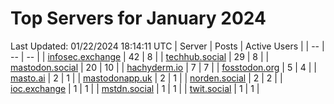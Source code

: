 # Top Servers for January 2024
Last Updated: 01/22/2024 18:14:11 UTC
| Server | Posts | Active Users |
| -- | -- | -- |
| [infosec.exchange](https://infosec.exchange/tags/PowerShell) | 42 | 8 |
| [techhub.social](https://techhub.social/tags/PowerShell) | 29 | 8 |
| [mastodon.social](https://mastodon.social/tags/PowerShell) | 20 | 10 |
| [hachyderm.io](https://hachyderm.io/tags/PowerShell) | 7 | 7 |
| [fosstodon.org](https://fosstodon.org/tags/PowerShell) | 5 | 4 |
| [masto.ai](https://masto.ai/tags/PowerShell) | 2 | 1 |
| [mastodonapp.uk](https://mastodonapp.uk/tags/PowerShell) | 2 | 1 |
| [norden.social](https://norden.social/tags/PowerShell) | 2 | 2 |
| [ioc.exchange](https://ioc.exchange/tags/PowerShell) | 1 | 1 |
| [mstdn.social](https://mstdn.social/tags/PowerShell) | 1 | 1 |
| [twit.social](https://twit.social/tags/PowerShell) | 1 | 1 |
